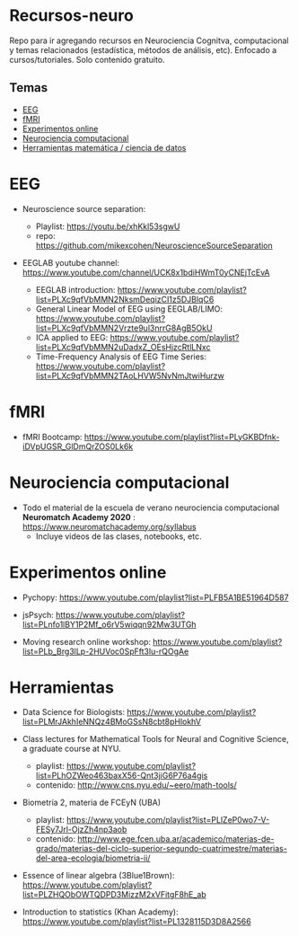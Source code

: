 # Recursos-neuro
Repo para ir agregando recursos en Neurociencia Cognitva, computacional y temas relacionados (estadística, métodos de análisis, etc).
Enfocado a cursos/tutoriales.
Solo contenido gratuito.

## Temas
- [EEG](#EEG)
- [fMRI](#fMRI)
- [Experimentos online](#Experimentos-online)
- [Neurociencia computacional](#Neurociencia-computacional)
- [Herramientas matemática / ciencia de datos](#Herramientas)


# EEG

* Neuroscience source separation: 
    * Playlist: https://youtu.be/xhKkl53sgwU
    * repo: https://github.com/mikexcohen/NeuroscienceSourceSeparation

* EEGLAB youtube channel: https://www.youtube.com/channel/UCK8x1bdiHWmT0yCNEjTcEvA
    * EEGLAB introduction: https://www.youtube.com/playlist?list=PLXc9qfVbMMN2NksmDeqizCI1z5DJBlqC6
    * General Linear Model of EEG using EEGLAB/LIMO: https://www.youtube.com/playlist?list=PLXc9qfVbMMN2Vrzte9ul3nrrG8AgB5OkU
    * ICA applied to EEG: https://www.youtube.com/playlist?list=PLXc9qfVbMMN2uDadxZ_OEsHjzcRtlLNxc
    * Time-Frequency Analysis of EEG Time Series: https://www.youtube.com/playlist?list=PLXc9qfVbMMN2TAoLHVW5NvNmJtwiHurzw
    
# fMRI

* fMRI Bootcamp: https://www.youtube.com/playlist?list=PLyGKBDfnk-iDVpUGSR_GlDmQrZOS0Lk6k
 
 
# Neurociencia computacional

* Todo el material de la escuela de verano neurociencia computacional **Neuromatch Academy 2020** : https://www.neuromatchacademy.org/syllabus
    * Incluye videos de las clases, notebooks, etc.

# Experimentos online

* Pychopy: https://www.youtube.com/playlist?list=PLFB5A1BE51964D587

* jsPsych: https://www.youtube.com/playlist?list=PLnfo1lBY1P2Mf_o6rV5wiqqn92Mw3UTGh 
 
* Moving research online workshop: https://www.youtube.com/playlist?list=PLb_Brg3lLp-2HUVoc0SpFft3lu-rQOgAe

# Herramientas

* Data Science for Biologists: https://www.youtube.com/playlist?list=PLMrJAkhIeNNQz4BMoGSsN8cbt8pHlokhV

* Class lectures for Mathematical Tools for Neural and Cognitive Science, a graduate course at NYU.  
    * playlist: https://www.youtube.com/playlist?list=PLhOZWeo463baxX56-Qnt3jiG6P76a4gis
    * contenido: http://www.cns.nyu.edu/~eero/math-tools/

* Biometría 2, materia de FCEyN (UBA) 
    * playlist: https://www.youtube.com/playlist?list=PLlZeP0wo7-V-FESy7Jrl-OjzZh4np3aob
    * contenido: http://www.ege.fcen.uba.ar/academico/materias-de-grado/materias-del-ciclo-superior-segundo-cuatrimestre/materias-del-area-ecologia/biometria-ii/
    
* Essence of linear algebra (3Blue1Brown): https://www.youtube.com/playlist?list=PLZHQObOWTQDPD3MizzM2xVFitgF8hE_ab

* Introduction to statistics (Khan Academy): https://www.youtube.com/playlist?list=PL1328115D3D8A2566
